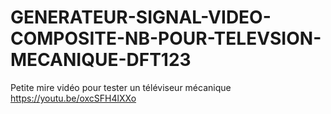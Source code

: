 # GENERATEUR-SIGNAL-VIDEO-COMPOSITE-NB-POUR-TELEVSION-MECANIQUE-DFT123
Petite mire vidéo pour tester un téléviseur mécanique https://youtu.be/oxcSFH4lXXo


